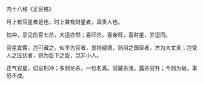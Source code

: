 内十八格《正官格》

月上有官星者是也，时上兼有财星者，真贵人也。

怕冲，忌见伤官七杀，大运亦然；喜印杀，喜身旺，喜财星，岁运同。

官星宜露，岂可藏之。似乎为官者，显扬威德，则用之国家者，方为大丈夫；岂受人之压伏者，则为臣下之臣，岂非小人。

正气官星，切忌刑冲；多则论杀，一位名真。官藏杀浅，露杀官升；今则为破，事恐不成。

